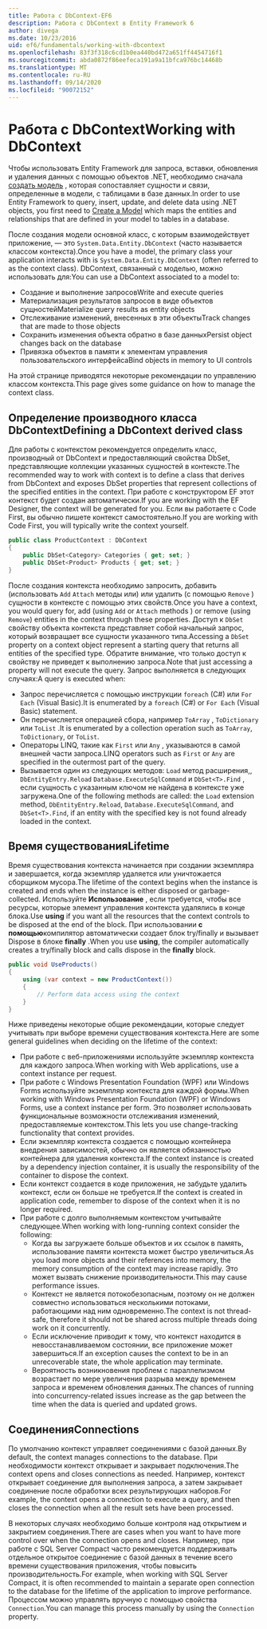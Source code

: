 ```yaml
---
title: Работа с DbContext-EF6
description: Работа с DbContext в Entity Framework 6
author: divega
ms.date: 10/23/2016
uid: ef6/fundamentals/working-with-dbcontext
ms.openlocfilehash: 83f3f318c6cd1b0ea440bd472a651ff4454716f1
ms.sourcegitcommit: abda0872f86eefeca191a9a11bfca976bc14468b
ms.translationtype: MT
ms.contentlocale: ru-RU
ms.lasthandoff: 09/14/2020
ms.locfileid: "90072152"
---
```

# <a name="working-with-dbcontext"></a><span data-ttu-id="22ad9-103">Работа с DbContext</span><span class="sxs-lookup"><span data-stu-id="22ad9-103">Working with DbContext</span></span>

<span data-ttu-id="22ad9-104">Чтобы использовать Entity Framework для запроса, вставки, обновления и удаления данных с помощью объектов .NET, необходимо сначала [создать модель](xref:ef6/modeling/index) , которая сопоставляет сущности и связи, определенные в модели, с таблицами в базе данных.</span><span class="sxs-lookup"><span data-stu-id="22ad9-104">In order to use Entity Framework to query, insert, update, and delete data using .NET objects, you first need to [Create a Model](xref:ef6/modeling/index) which maps the entities and relationships that are defined in your model to tables in a database.</span></span>

<span data-ttu-id="22ad9-105">После создания модели основной класс, с которым взаимодействует приложение, — это `System.Data.Entity.DbContext` (часто называется классом контекста).</span><span class="sxs-lookup"><span data-stu-id="22ad9-105">Once you have a model, the primary class your application interacts with is `System.Data.Entity.DbContext` (often referred to as the context class).</span></span> <span data-ttu-id="22ad9-106">DbContext, связанный с моделью, можно использовать для:</span><span class="sxs-lookup"><span data-stu-id="22ad9-106">You can use a DbContext associated to a model to:</span></span>
- <span data-ttu-id="22ad9-107">Создание и выполнение запросов</span><span class="sxs-lookup"><span data-stu-id="22ad9-107">Write and execute queries</span></span>   
- <span data-ttu-id="22ad9-108">Материализация результатов запросов в виде объектов сущностей</span><span class="sxs-lookup"><span data-stu-id="22ad9-108">Materialize query results as entity objects</span></span>
- <span data-ttu-id="22ad9-109">Отслеживание изменений, внесенных в эти объекты</span><span class="sxs-lookup"><span data-stu-id="22ad9-109">Track changes that are made to those objects</span></span>
- <span data-ttu-id="22ad9-110">Сохранить изменения объекта обратно в базе данных</span><span class="sxs-lookup"><span data-stu-id="22ad9-110">Persist object changes back on the database</span></span>
- <span data-ttu-id="22ad9-111">Привязка объектов в памяти к элементам управления пользовательского интерфейса</span><span class="sxs-lookup"><span data-stu-id="22ad9-111">Bind objects in memory to UI controls</span></span>

<span data-ttu-id="22ad9-112">На этой странице приводятся некоторые рекомендации по управлению классом контекста.</span><span class="sxs-lookup"><span data-stu-id="22ad9-112">This page gives some guidance on how to manage the context class.</span></span>  

## <a name="defining-a-dbcontext-derived-class"></a><span data-ttu-id="22ad9-113">Определение производного класса DbContext</span><span class="sxs-lookup"><span data-stu-id="22ad9-113">Defining a DbContext derived class</span></span>  

<span data-ttu-id="22ad9-114">Для работы с контекстом рекомендуется определить класс, производный от DbContext и предоставляющий свойства DbSet, представляющие коллекции указанных сущностей в контексте.</span><span class="sxs-lookup"><span data-stu-id="22ad9-114">The recommended way to work with context is to define a class that derives from DbContext and exposes DbSet properties that represent collections of the specified entities in the context.</span></span> <span data-ttu-id="22ad9-115">При работе с конструктором EF этот контекст будет создан автоматически.</span><span class="sxs-lookup"><span data-stu-id="22ad9-115">If you are working with the EF Designer, the context will be generated for you.</span></span> <span data-ttu-id="22ad9-116">Если вы работаете с Code First, вы обычно пишете контекст самостоятельно.</span><span class="sxs-lookup"><span data-stu-id="22ad9-116">If you are working with Code First, you will typically write the context yourself.</span></span>  

``` csharp
public class ProductContext : DbContext
{
    public DbSet<Category> Categories { get; set; }
    public DbSet<Product> Products { get; set; }
}
```  

<span data-ttu-id="22ad9-117">После создания контекста необходимо запросить, добавить (использовать `Add` `Attach` методы или) или удалить (с помощью `Remove` ) сущности в контексте с помощью этих свойств.</span><span class="sxs-lookup"><span data-stu-id="22ad9-117">Once you have a context, you would query for, add (using `Add` or `Attach` methods ) or remove (using `Remove`) entities in the context through these properties.</span></span> <span data-ttu-id="22ad9-118">Доступ к `DbSet` свойству объекта контекста представляет собой начальный запрос, который возвращает все сущности указанного типа.</span><span class="sxs-lookup"><span data-stu-id="22ad9-118">Accessing a `DbSet` property on a context object represent a starting query that returns all entities of the specified type.</span></span> <span data-ttu-id="22ad9-119">Обратите внимание, что только доступ к свойству не приведет к выполнению запроса.</span><span class="sxs-lookup"><span data-stu-id="22ad9-119">Note that just accessing a property will not execute the query.</span></span> <span data-ttu-id="22ad9-120">Запрос выполняется в следующих случаях:</span><span class="sxs-lookup"><span data-stu-id="22ad9-120">A query is executed when:</span></span>  

- <span data-ttu-id="22ad9-121">Запрос перечисляется с помощью инструкции `foreach` (C#) или `For Each` (Visual Basic).</span><span class="sxs-lookup"><span data-stu-id="22ad9-121">It is enumerated by a `foreach` (C#) or `For Each` (Visual Basic) statement.</span></span>  
- <span data-ttu-id="22ad9-122">Он перечисляется операцией сбора, например `ToArray` , `ToDictionary` или `ToList` .</span><span class="sxs-lookup"><span data-stu-id="22ad9-122">It is enumerated by a collection operation such as `ToArray`, `ToDictionary`, or `ToList`.</span></span>  
- <span data-ttu-id="22ad9-123">Операторы LINQ, такие как `First` или `Any` , указываются в самой внешней части запроса.</span><span class="sxs-lookup"><span data-stu-id="22ad9-123">LINQ operators such as `First` or `Any` are specified in the outermost part of the query.</span></span>  
- <span data-ttu-id="22ad9-124">Вызывается один из следующих методов: `Load` метод расширения,, `DbEntityEntry.Reload`  `Database.ExecuteSqlCommand` и `DbSet<T>.Find` , если сущность с указанным ключом не найдена в контексте уже загружена.</span><span class="sxs-lookup"><span data-stu-id="22ad9-124">One of the following methods are called: the `Load` extension method, `DbEntityEntry.Reload`,  `Database.ExecuteSqlCommand`, and `DbSet<T>.Find`, if an entity with the specified key is not found already loaded in the context.</span></span>  

## <a name="lifetime"></a><span data-ttu-id="22ad9-125">Время существования</span><span class="sxs-lookup"><span data-stu-id="22ad9-125">Lifetime</span></span>  

<span data-ttu-id="22ad9-126">Время существования контекста начинается при создании экземпляра и завершается, когда экземпляр удаляется или уничтожается сборщиком мусора.</span><span class="sxs-lookup"><span data-stu-id="22ad9-126">The lifetime of the context begins when the instance is created and ends when the instance is either disposed or garbage-collected.</span></span> <span data-ttu-id="22ad9-127">Используйте **Использование** , если требуется, чтобы все ресурсы, которые элемент управления контекста удалялись в конце блока.</span><span class="sxs-lookup"><span data-stu-id="22ad9-127">Use **using** if you want all the resources that the context controls to be disposed at the end of the block.</span></span> <span data-ttu-id="22ad9-128">При использовании **с помощью**компилятор автоматически создает блок try/finally и вызывает Dispose в блоке **finally** .</span><span class="sxs-lookup"><span data-stu-id="22ad9-128">When you use **using**, the compiler automatically creates a try/finally block and calls dispose in the **finally** block.</span></span>  

``` csharp
public void UseProducts()
{
    using (var context = new ProductContext())
    {     
        // Perform data access using the context
    }
}
```  

<span data-ttu-id="22ad9-129">Ниже приведены некоторые общие рекомендации, которые следует учитывать при выборе времени существования контекста.</span><span class="sxs-lookup"><span data-stu-id="22ad9-129">Here are some general guidelines when deciding on the lifetime of the context:</span></span>  

- <span data-ttu-id="22ad9-130">При работе с веб-приложениями используйте экземпляр контекста для каждого запроса.</span><span class="sxs-lookup"><span data-stu-id="22ad9-130">When working with Web applications, use a context instance per request.</span></span>  
- <span data-ttu-id="22ad9-131">При работе с Windows Presentation Foundation (WPF) или Windows Forms используйте экземпляр контекста для каждой формы.</span><span class="sxs-lookup"><span data-stu-id="22ad9-131">When working with Windows Presentation Foundation (WPF) or Windows Forms, use a context instance per form.</span></span> <span data-ttu-id="22ad9-132">Это позволяет использовать функциональные возможности отслеживания изменений, предоставляемые контекстом.</span><span class="sxs-lookup"><span data-stu-id="22ad9-132">This lets you use change-tracking functionality that context provides.</span></span>  
- <span data-ttu-id="22ad9-133">Если экземпляр контекста создается с помощью контейнера внедрения зависимостей, обычно он является обязанностью контейнера для удаления контекста.</span><span class="sxs-lookup"><span data-stu-id="22ad9-133">If the context instance is created by a dependency injection container, it is usually the responsibility of the container to dispose the context.</span></span>
- <span data-ttu-id="22ad9-134">Если контекст создается в коде приложения, не забудьте удалить контекст, если он больше не требуется.</span><span class="sxs-lookup"><span data-stu-id="22ad9-134">If the context is created in application code, remember to dispose of the context when it is no longer required.</span></span>  
- <span data-ttu-id="22ad9-135">При работе с долго выполняемым контекстом учитывайте следующее.</span><span class="sxs-lookup"><span data-stu-id="22ad9-135">When working with long-running context consider the following:</span></span>  
    - <span data-ttu-id="22ad9-136">Когда вы загружаете больше объектов и их ссылок в память, использование памяти контекста может быстро увеличиться.</span><span class="sxs-lookup"><span data-stu-id="22ad9-136">As you load more objects and their references into memory, the memory consumption of the context may increase rapidly.</span></span> <span data-ttu-id="22ad9-137">Это может вызвать снижение производительности.</span><span class="sxs-lookup"><span data-stu-id="22ad9-137">This may cause performance issues.</span></span>  
    - <span data-ttu-id="22ad9-138">Контекст не является потокобезопасным, поэтому он не должен совместно использоваться несколькими потоками, работающими над ним одновременно.</span><span class="sxs-lookup"><span data-stu-id="22ad9-138">The context is not thread-safe, therefore it should not be shared across multiple threads doing work on it concurrently.</span></span>
    - <span data-ttu-id="22ad9-139">Если исключение приводит к тому, что контекст находится в невосстанавливаемом состоянии, все приложение может завершиться.</span><span class="sxs-lookup"><span data-stu-id="22ad9-139">If an exception causes the context to be in an unrecoverable state, the whole application may terminate.</span></span>  
    - <span data-ttu-id="22ad9-140">Вероятность возникновения проблем с параллелизмом возрастает по мере увеличения разрыва между временем запроса и временем обновления данных.</span><span class="sxs-lookup"><span data-stu-id="22ad9-140">The chances of running into concurrency-related issues increase as the gap between the time when the data is queried and updated grows.</span></span>  

## <a name="connections"></a><span data-ttu-id="22ad9-141">Соединения</span><span class="sxs-lookup"><span data-stu-id="22ad9-141">Connections</span></span>  

<span data-ttu-id="22ad9-142">По умолчанию контекст управляет соединениями с базой данных.</span><span class="sxs-lookup"><span data-stu-id="22ad9-142">By default, the context manages connections to the database.</span></span> <span data-ttu-id="22ad9-143">При необходимости контекст открывает и закрывает подключения.</span><span class="sxs-lookup"><span data-stu-id="22ad9-143">The context opens and closes connections as needed.</span></span> <span data-ttu-id="22ad9-144">Например, контекст открывает соединение для выполнения запроса, а затем закрывает соединение после обработки всех результирующих наборов.</span><span class="sxs-lookup"><span data-stu-id="22ad9-144">For example, the context opens a connection to execute a query, and then closes the connection when all the result sets have been processed.</span></span>  

<span data-ttu-id="22ad9-145">В некоторых случаях необходимо больше контроля над открытием и закрытием соединения.</span><span class="sxs-lookup"><span data-stu-id="22ad9-145">There are cases when you want to have more control over when the connection opens and closes.</span></span> <span data-ttu-id="22ad9-146">Например, при работе с SQL Server Compact часто рекомендуется поддерживать отдельное открытое соединение с базой данных в течение всего времени существования приложения, чтобы повысить производительность.</span><span class="sxs-lookup"><span data-stu-id="22ad9-146">For example, when working with SQL Server Compact, it is often recommended to maintain a separate open connection to the database for the lifetime of the application to improve performance.</span></span> <span data-ttu-id="22ad9-147">Процессом можно управлять вручную с помощью свойства `Connection`.</span><span class="sxs-lookup"><span data-stu-id="22ad9-147">You can manage this process manually by using the `Connection` property.</span></span>  
